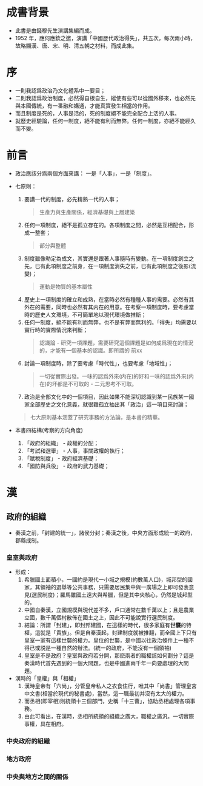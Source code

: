 # 成書背景
* 此書是由錢穆先生演講集編而成。  
* 1952 年，應何應欽之邀，演講「中國歷代政治得失」，共五次，每次兩小時，故略顯漢、唐、宋、明、清五朝之材料，而成此集。

# 序
* 一則我認爲政治乃文化體系中一要目；
* 二則我認爲政治制度，必然得自根自生，縱使有些可以從國外移來，也必然先與本國傳統，有一番融和媾通，才能真實發生相當的作用。
* 而且制度是死的，人事是活的，死的制度絕不能完全配合上活的人事。
* 就歷史經驗論，任何一制度，絕不能有利而無弊。任何一制度，亦絕不能經久而不變。

# 前言
* 政治應該分爲兩個方面來講： 一是「人事」，一是「制度」。
* 七原則：
    1. 要講一代的制度，必先精熟一代的人事；
        > 生產力與生產關係，經濟基礎與上層建築  
    2. 任何一項制度，絕不是孤立存在的。各項制度之間，必然是互相配合，形成一整套；
        > 部分與整體
    3. 制度雖像勒定為成文，其實還是跟著人事隨時有變動。在一項制度創立之先，已有此項制度之前身，在一項制度消失之前，已有此項制度之後影(流變)；
        > 運動是物質的基本屬性
    4. 歷史上一項制度的確立和成熟，在當時必然有種種人事的需要。必然有其外在的需要，同時也必然有其内在的用意。在考察一項制度時，要考慮當時的歷史人文環境，不可簡單地以現代環境做推斷；
    5. 任何一制度，絕不能有利而無弊，也不是有弊而無利的。「得失」均需要以實行時的實際情況來判斷；
        > 認識論 - 研究一項課題，需要研究這個課題是如何成爲現在的情況的，才能有一個基本的認識。即所謂的 前xx
    6. 討論一項制度時，除了要考慮「時代性」，也要考慮「地域性」；
        > 一切從實際出發。一味的認爲外來(内在)的好和一味的認爲外來(内在)的坏都是不可取的 - 二元思考不可取。
    7. 政治是全部文化中的一個項目，因此如果不能深切認識到某一民族某一國家全部歷史之文化意義，就很難孤立抽出其「政治」這一項目來討論；

    > 七大原則基本涵蓋了研究事務的方法論，是本書的精華。

* 本書四結構(考察的方向角度)
    1. 「政府的組織」 - 政權的分配；
    2. 「考試和選舉」 - 人事，事關政權的執行；
    3. 「賦稅制度」 - 政府經濟基礎；
    4. 「國防與兵役」 - 政府的武力基礎；

# 漢
## 政府的組織
* 秦漢之前，「封建的統一」，諸侯分封；秦漢之後，中央方面形成統一的政府，郡縣成制。

### 皇室與政府
* 形成：
    1. 希臘國土面積小，一國約是現代一小城之規模(約數萬人口)，城邦型的國家，其領袖的選舉等公共事務，只需要居民集中與一廣場之上即可發表意見(選民制度)；羅馬雖國土遠大與希臘，但是其中央核心，仍然是城邦型的。 
    2. 中國自秦漢，立國規模與現代差不多，戶口通常在數千萬以上；且是農業立國，數千萬個村散佈在國土之上，因此不可能說實行選民制度。
    3. 結論：所謂「封建」，即封邦建國，在這樣的時代，很多家庭有**世襲**的特權，這就是「貴族」。但是自秦漢起，封建制度就被推翻，而全國上下只有皇室一家有這樣世襲的權力。皇位的世襲，是中國以往政治條件上一種不得已或説是一種自然的辦法。(統一的政府，不能沒有一個領袖)
    4. 皇室是不是政府？皇室與政府若分開，那麽兩者的職權該如何劃分？這是秦漢時代首先遇到的一個大問題，也是中國進兩千年一向要處理的大問題。
* 漢時的「皇權」與「相權」
    1. 漢時皇帝有「六尚」，分管皇帝私人之衣食住行，唯其中「尚書」管理皇宮中文書(相當於現代的秘書處)，當然，這一職最初并沒有太大的權力。
    2. 而丞相(即宰相)則統領十三個部門，史稱「十三曹」，協助丞相處理各項事務。
    3. 由此可看出，在漢時，丞相所統領的組織之廣大，職權之廣汎，一切實際事權，具在相府。

### 中央政府的組織


### 地方政府


### 中央與地方之間的關係
